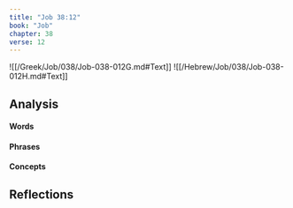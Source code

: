 ```yaml
---
title: "Job 38:12"
book: "Job"
chapter: 38
verse: 12
---
```

![[/Greek/Job/038/Job-038-012G.md#Text]]
![[/Hebrew/Job/038/Job-038-012H.md#Text]]

## Analysis

#### Words

#### Phrases

#### Concepts

## Reflections
